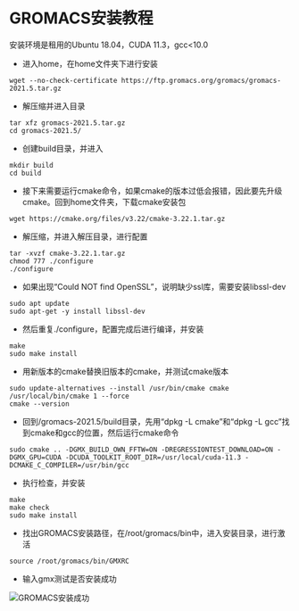 # GROMACS安装教程

安装环境是租用的Ubuntu 18.04，CUDA 11.3，gcc<10.0

* 进入home，在home文件夹下进行安装

```linux
wget --no-check-certificate https://ftp.gromacs.org/gromacs/gromacs-2021.5.tar.gz
```

* 解压缩并进入目录
  
```linux
tar xfz gromacs-2021.5.tar.gz
cd gromacs-2021.5/
```

* 创建build目录，并进入

```linux
mkdir build
cd build
```

* 接下来需要运行cmake命令，如果cmake的版本过低会报错，因此要先升级cmake。回到home文件夹，下载cmake安装包
  
```linux
wget https://cmake.org/files/v3.22/cmake-3.22.1.tar.gz
```

* 解压缩，并进入解压目录，进行配置

```linux
tar -xvzf cmake-3.22.1.tar.gz
chmod 777 ./configure
./configure
```

* 如果出现“Could NOT find OpenSSL”，说明缺少ssl库，需要安装libssl-dev

```linux
sudo apt update
sudo apt-get -y install libssl-dev
```

* 然后重复./configure，配置完成后进行编译，并安装

```linux
make
sudo make install
```

* 用新版本的cmake替换旧版本的cmake，并测试cmake版本

```linux
sudo update-alternatives --install /usr/bin/cmake cmake /usr/local/bin/cmake 1 --force
cmake --version
```

* 回到/gromacs-2021.5/build目录，先用“dpkg -L cmake”和“dpkg -L gcc”找到cmake和gcc的位置，然后运行cmake命令

```linux
sudo cmake .. -DGMX_BUILD_OWN_FFTW=ON -DREGRESSIONTEST_DOWNLOAD=ON -DGMX_GPU=CUDA -DCUDA_TOOLKIT_ROOT_DIR=/usr/local/cuda-11.3 -DCMAKE_C_COMPILER=/usr/bin/gcc
```

* 执行检查，并安装

```linux
make
make check
sudo make install
```

* 找出GROMACS安装路径，在/root/gromacs/bin中，进入安装目录，进行激活

```linux
source /root/gromacs/bin/GMXRC
```

* 输入gmx测试是否安装成功

![GROMACS安装成功](/pic/GROMACS安装成功.png "GROMACS安装成功")